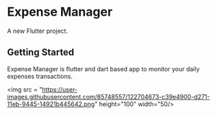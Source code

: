 # Expense Manager

A new Flutter project.

## Getting Started

Expense Manager is flutter and dart based app to monitor your daily expenses transactions.

<img src = "https://user-images.githubusercontent.com/85748557/122704673-c39e4900-d271-11eb-9445-14921b445642.png" height="100" width="50/>
